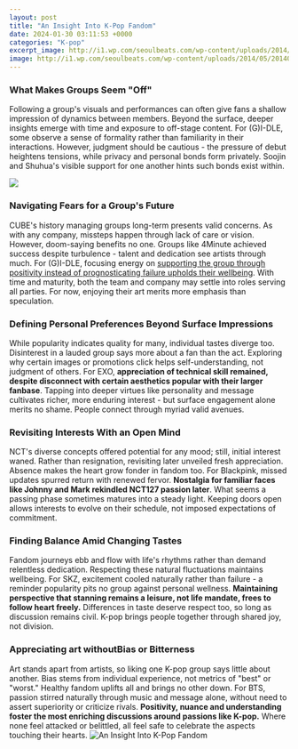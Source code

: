 ```yaml
---
layout: post
title: "An Insight Into K-Pop Fandom"
date: 2024-01-30 03:11:53 +0000
categories: "K-pop"
excerpt_image: http://i1.wp.com/seoulbeats.com/wp-content/uploads/2014/05/20140517_seoulbeats_fandom.jpg?resize=620%2C408
image: http://i1.wp.com/seoulbeats.com/wp-content/uploads/2014/05/20140517_seoulbeats_fandom.jpg?resize=620%2C408
---
```


### What Makes Groups Seem "Off" 
Following a group's visuals and performances can often give fans a shallow impression of dynamics between members. Beyond the surface, deeper insights emerge with time and exposure to off-stage content. For (G)I-DLE, some observe a sense of formality rather than familiarity in their interactions. However, judgment should be cautious - the pressure of debut heightens tensions, while privacy and personal bonds form privately. Soojin and Shuhua's visible support for one another hints such bonds exist within.

![](https://1409791524.rsc.cdn77.org/data/images/full/614614/kep1er.jpg?w=600?w=650)
### Navigating Fears for a Group's Future 
CUBE's history managing groups long-term presents valid concerns. As with any company, missteps happen through lack of care or vision. However, doom-saying benefits no one. Groups like 4Minute achieved success despite turbulence - talent and dedication see artists through much. For (G)I-DLE, focusing energy on [supporting the group through positivity instead of prognosticating failure upholds their wellbeing](https://store.fi.io.vn/collection/chihuahuas). With time and maturity, both the team and company may settle into roles serving all parties. For now, enjoying their art merits more emphasis than speculation.
### Defining Personal Preferences Beyond Surface Impressions 
While popularity indicates quality for many, individual tastes diverge too. Disinterest in a lauded group says more about a fan than the act. Exploring why certain images or promotions click helps self-understanding, not judgment of others. For EXO, **appreciation of technical skill remained, despite disconnect with certain aesthetics popular with their larger fanbase**. Tapping into deeper virtues like personality and message cultivates richer, more enduring interest - but surface engagement alone merits no shame. People connect through myriad valid avenues.
### Revisiting Interests With an Open Mind
NCT's diverse concepts offered potential for any mood; still, initial interest waned. Rather than resignation, revisiting later unveiled fresh appreciation. Absence makes the heart grow fonder in fandom too. For Blackpink, missed updates spurred return with renewed fervor. **Nostalgia for familiar faces like Johnny and Mark rekindled NCT127 passion later**. What seems a passing phase sometimes matures into a steady light. Keeping doors open allows interests to evolve on their schedule, not imposed expectations of commitment.
### Finding Balance Amid Changing Tastes 
Fandom journeys ebb and flow with life's rhythms rather than demand relentless dedication. Respecting these natural fluctuations maintains wellbeing. For SKZ, excitement cooled naturally rather than failure - a reminder popularity pits no group against personal wellness. **Maintaining perspective that stanning remains a leisure, not life mandate, frees to follow heart freely.** Differences in taste deserve respect too, so long as discussion remains civil. K-pop brings people together through shared joy, not division.
### Appreciating art withoutBias or Bitterness  
Art stands apart from artists, so liking one K-pop group says little about another. Bias stems from individual experience, not metrics of "best" or "worst." Healthy fandom uplifts all and brings no other down. For BTS, passion stirred naturally through music and message alone, without need to assert superiority or criticize rivals. **Positivity, nuance and understanding foster the most enriching discussions around passions like K-pop.** Where none feel attacked or belittled, all feel safe to celebrate the aspects touching their hearts.
![An Insight Into K-Pop Fandom](http://i1.wp.com/seoulbeats.com/wp-content/uploads/2014/05/20140517_seoulbeats_fandom.jpg?resize=620%2C408)